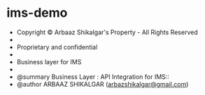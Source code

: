 # ims-demo

- Copyright © Arbaaz Shikalgar's Property - All Rights Reserved
-
- Proprietary and confidential
-
- Business layer for IMS
-
- @summary Business Layer : API Integration for IMS::
- @author ARBAAZ SHIKALGAR (arbazshikalgar@gmail.com)
